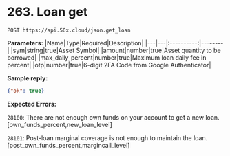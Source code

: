 # 263. Loan get

```text
POST https://api.50x.cloud/json.get_loan
```

**Parameters:**
|Name|Type|Required|Description|
|---|---|:----------:|--------|
|sym|string|true|Asset Symbol|
|amount|number|true|Asset quantity to be borrowed|
|max_daily_percent|number|true|Maximum loan daily fee in percent|
|otp|number|true|6-digit 2FA Code from Google Authenticator|

**Sample reply:**

```json
{"ok": true}
```

**Expected Errors:**

`28100`: There are not enough own funds on your account to get a new loan.[own_funds_percent,new_loan_level]

`28101`: Post-loan marginal coverage is not enough to maintain the loan.[post_own_funds_percent,margincall_level]

